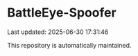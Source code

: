 # BattleEye-Spoofer

Last updated: 2025-06-30 17:31:46

This repository is automatically maintained.
